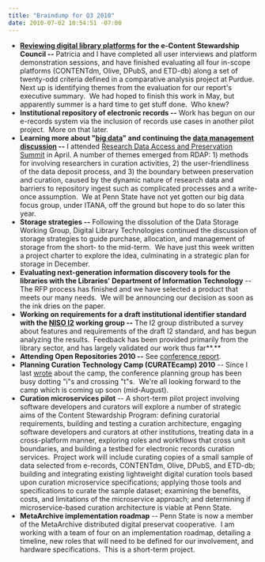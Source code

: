 ```yaml
---
title: "Braindump for Q3 2010"
date: 2010-07-02 10:54:51 -07:00
---
```

*   **[Reviewing digital library platforms](https://web.archive.org/web/20160705200044/http://www.personal.psu.edu/mjg36/blogs/2010/01/e-content-stewardship-program-kick-off.html) for the e-Content Stewardship Council --** Patricia and I have completed all user interviews and platform demonstration sessions, and have finished evaluating all four in-scope platforms (CONTENTdm, Olive, DPubS, and ETD-db) along a set of twenty-odd criteria defined in a comparative analysis project at Purdue.  Next up is identifying themes from the evaluation for our report's executive summary.  We had hoped to finish this work in May, but apparently summer is a hard time to get stuff done.  Who knew?
*   **Institutional repository of electronic records --** Work has begun on our e-records system via the inclusion of records use cases in another pilot project.  More on that later.
*   **Learning more about "[big data](https://web.archive.org/web/20160705200044/http://www.aspeninstitute.org/publications/promise-peril-big-data)" and continuing the [data management discussion](https://web.archive.org/web/20160705200044/https://blogs.psu.edu/mjg36/blogs/2010/01/data-management-discussion.html) --** I attended [Research Data Access and Preservation Summit](https://web.archive.org/web/20160705200044/http://www.asis.org/Conferences/IA10/ResearchDataAccessSummit2010.html) in April. A number of themes emerged from RDAP: 1) methods for involving researchers in curation activities, 2) the user-friendliness of the data deposit process, and 3) the boundary between preservation and curation, caused by the dynamic nature of research data and barriers to repository ingest such as complicated processes and a write-once assumption.  We at Penn State have not yet gotten our big data focus group, under ITANA, off the ground but hope to do so later this year.
*   **Storage strategies --** Following the dissolution of the Data Storage Working Group, Digital Library Technologies continued the discussion of storage strategies to guide purchase, allocation, and management of storage from the short- to the mid-term.  We have just this week written a project charter to explore the idea, culminating in a strategic plan for storage in December.
*   **Evaluating next-generation information discovery tools for the libraries with the Libraries' Department of Information Technology** -- The RFP process has finished and we have selected a product that meets our many needs.  We will be announcing our decision as soon as the ink dries on the paper.
*   **Working on requirements for a draft institutional identifier standard with the [NISO I2](https://web.archive.org/web/20160705200044/http://www.niso.org/workrooms/i2) working group --** The I2 group distributed a survey about features and requirements of the draft I2 standard, and has begun analyzing the results.  Feedback has been provided primarily from the library sector, and has largely validated our work thus far**.**
*   **Attending Open Repositories 2010 --** See [conference report](https://web.archive.org/web/20160705200044/http://www.personal.psu.edu/mjg36/blogs/2010/07/impressions-from-open-repositories-2010.html).
*   **Planning Curation Technology Camp (CURATEcamp) 2010** -- Since I last [wrote](https://web.archive.org/web/20160705200044/http://www.personal.psu.edu/mjg36/blogs/2010/06/digital-curation-community.html) about the camp, the conference planning group has been busy dotting "i"s and crossing "t"s.  We're all looking forward to the camp which is coming up soon (mid-August).
*   **Curation microservices pilot** -- A short-term pilot project involving software developers and curators will explore a number of strategic aims of the Content Stewardship Program: defining curatorial requirements, building and testing a curation architecture, engaging software developers and curators at other institutions, treating data in a cross-platform manner, exploring roles and workflows that cross unit boundaries, and building a testbed for electronic records curation services.  Project work will include curating copies of a small sample of data selected from e-records, CONTENTdm, Olive, DPubS, and ETD-db; building and integrating existing lightweight digital curation tools based upon curation microservice specifications; applying those tools and specifications to curate the sample dataset; examining the benefits, costs, and limitations of the microservice approach; and determining if microservice-based curation architecture is viable at Penn State.
*   **MetaArchive implementation roadmap** -- Penn State is now a member of the MetaArchive distributed digital preservat cooperative.  I am working with a team of four on an implementation roadmap, detailing a timeline, new roles that will need to be defined for our involvement, and hardware specifications.  This is a short-term project.
